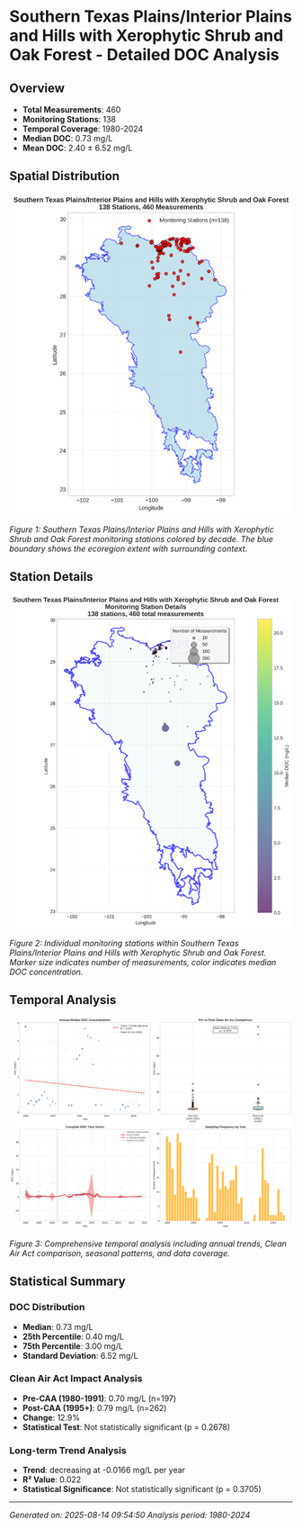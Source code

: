 # Southern Texas Plains/Interior Plains and Hills with Xerophytic Shrub and Oak Forest - Detailed DOC Analysis

## Overview
- **Total Measurements**: 460
- **Monitoring Stations**: 138
- **Temporal Coverage**: 1980-2024
- **Median DOC**: 0.73 mg/L
- **Mean DOC**: 2.40 ± 6.52 mg/L

## Spatial Distribution

![Ecoregion Overview](Southern_Texas_PlainsInterior_Plains_and_Hills_wit_overview_map.png)

*Figure 1: Southern Texas Plains/Interior Plains and Hills with Xerophytic Shrub and Oak Forest monitoring stations colored by decade. The blue boundary shows the ecoregion extent with surrounding context.*

## Station Details

![Station Details](Southern_Texas_PlainsInterior_Plains_and_Hills_wit_stations.png)

*Figure 2: Individual monitoring stations within Southern Texas Plains/Interior Plains and Hills with Xerophytic Shrub and Oak Forest. Marker size indicates number of measurements, color indicates median DOC concentration.*

## Temporal Analysis

![Time Series Analysis](Southern_Texas_PlainsInterior_Plains_and_Hills_wit_timeseries.png)

*Figure 3: Comprehensive temporal analysis including annual trends, Clean Air Act comparison, seasonal patterns, and data coverage.*

## Statistical Summary

### DOC Distribution
- **Median**: 0.73 mg/L
- **25th Percentile**: 0.40 mg/L  
- **75th Percentile**: 3.00 mg/L
- **Standard Deviation**: 6.52 mg/L

### Clean Air Act Impact Analysis

- **Pre-CAA (1980-1991)**: 0.70 mg/L (n=197)
- **Post-CAA (1995+)**: 0.79 mg/L (n=262)
- **Change**: 12.9%
- **Statistical Test**: Not statistically significant (p = 0.2678)

### Long-term Trend Analysis

- **Trend**: decreasing at -0.0166 mg/L per year
- **R² Value**: 0.022
- **Statistical Significance**: Not statistically significant (p = 0.3705)


---
*Generated on: 2025-08-14 09:54:50*
*Analysis period: 1980-2024*

